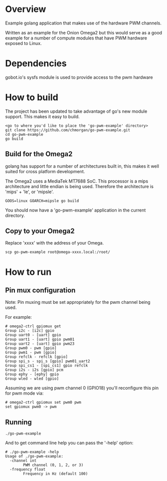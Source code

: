 # Overview

Example golang application that makes use of the hardware PWM channels.

Written as an example for the Onion Omega2 but this would serve as a good example for a number of
compute modules that have PWM hardware exposed to Linux.

# Dependencies

gobot.io's sysfs module is used to provide access to the pwm hardware

# How to build

The project has been updated to take advantage of go's new module support. This makes it
easy to build.

```
<go to where you'd like to place the 'go-pwm-example' directory>
git clone https://github.com/chmorgan/go-pwm-example.git
cd go-pwm-example
go build
```

## Build for the Omega2

golang has support for a number of architectures built in, this makes it well suited for cross platform
development.

The Omega2 uses a MediaTek MT7688 SoC. This processor is a mips architecture and little endian is being used.
Therefore the architecture is 'mips' + 'le', or 'mipsle'.

```
GOOS=linux GOARCH=mipsle go build
```

You should now have a 'go-pwm-example' application in the current directory.

## Copy to your Omega2

Replace 'xxxx' with the address of your Omega.

```
scp go-pwm-example root@omega-xxxx.local:/root/
```

# How to run

## Pin mux configuration
Note: Pin muxing must be set appropriately for the pwm channel being used.

For example:
```
# omega2-ctrl gpiomux get
Group i2c - [i2c] gpio
Group uart0 - [uart] gpio
Group uart1 - [uart] gpio pwm01
Group uart2 - [uart] gpio pwm23
Group pwm0 - pwm [gpio]
Group pwm1 - pwm [gpio]
Group refclk - refclk [gpio]
Group spi_s - spi_s [gpio] pwm01_uart2
Group spi_cs1 - [spi_cs1] gpio refclk
Group i2s - i2s [gpio] pcm
Group ephy - [ephy] gpio
Group wled - wled [gpio]
```

Assuming we are using pwm channel 0 (GPIO18) you'll reconfigure this pin for pwm mode via:
```
# omega2-ctrl gpiomux set pwm0 pwm
set gpiomux pwm0 -> pwm
```

## Running
```
./go-pwm-example
```

And to get command line help you can pass the '-help' option:

```
# ./go-pwm-example -help
Usage of ./go-pwm-example:
  -channel int
    	PWM channel (0, 1, 2, or 3)
  -frequency float
    	Frequency in Hz (default 100)
```
